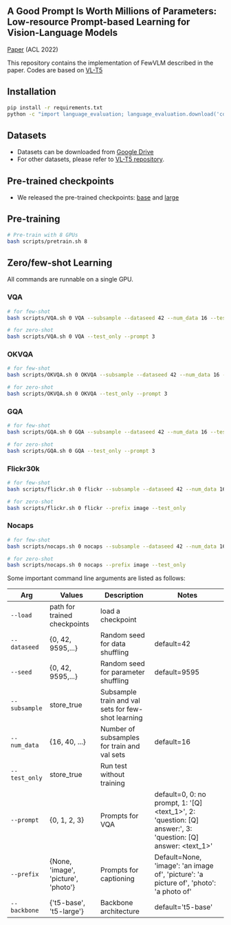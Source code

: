 ## A Good Prompt Is Worth Millions of Parameters: Low-resource Prompt-based Learning for Vision-Language Models

[Paper](https://arxiv.org/abs/2110.08484) (ACL 2022)

This repository contains the implementation of FewVLM described in the paper.
Codes are based on [VL-T5](https://github.com/j-min/VL-T5)

## Installation

```bash
pip install -r requirements.txt
python -c "import language_evaluation; language_evaluation.download('coco')"
```

## Datasets

- Datasets can be downloaded from [Google Drive](https://drive.google.com/drive/folders/1T8x5O3sZp83_x9XX2Yg0HgCP8P_Bh8KD?usp=sharing)
- For other datasets, please refer to [VL-T5 repository](https://github.com/j-min/VL-T5/tree/main/feature_extraction).

## Pre-trained checkpoints

- We released the pre-trained checkpoints: [base](https://drive.google.com/file/d/17B-3TcXJ1tumNPYAQpg2MisSi9-7Dz-Y/view?usp=sharing) and [large](https://drive.google.com/file/d/1Y80nD_FYAs5Gs2mbR_xcshEBTowh6t8I/view?usp=sharing)

## Pre-training

```bash
# Pre-train with 8 GPUs
bash scripts/pretrain.sh 8 
```

## Zero/few-shot Learning

All commands are runnable on a single GPU.

### VQA

```bash
# for few-shot
bash scripts/VQA.sh 0 VQA --subsample --dataseed 42 --num_data 16 --test_only --prompt 3

# for zero-shot 
bash scripts/VQA.sh 0 VQA --test_only --prompt 3
```

### OKVQA

```bash
# for few-shot
bash scripts/OKVQA.sh 0 OKVQA --subsample --dataseed 42 --num_data 16 --test_only --prompt 3

# for zero-shot 
bash scripts/OKVQA.sh 0 OKVQA --test_only --prompt 3
```

### GQA

```bash
# for few-shot
bash scripts/GQA.sh 0 GQA --subsample --dataseed 42 --num_data 16 --test_only --prompt 3

# for zero-shot 
bash scripts/GQA.sh 0 GQA --test_only --prompt 3
```

### Flickr30k

```bash
# for few-shot
bash scripts/flickr.sh 0 flickr --subsample --dataseed 42 --num_data 16 --prefix image 

# for zero-shot 
bash scripts/flickr.sh 0 flickr --prefix image --test_only 
```

### Nocaps

```bash
# for few-shot
bash scripts/nocaps.sh 0 nocaps --subsample --dataseed 42 --num_data 16 --prefix image 

# for zero-shot 
bash scripts/nocaps.sh 0 nocaps --prefix image --test_only 
```

Some important command line arguments are listed as follows:

| Arg                             | Values                                                     | Description                      | Notes                                                        |
| ------------------------------- | ---------------------------------------------------------- | -------------------------------- | ------------------------------------------------------------ |
| `--load`                        | path for trained checkpoints                               | load a checkpoint                |                                                              |
| `--dataseed`                    | {0, 42, 9595,...}                                          | Random seed for data shuffling   | default=42                                                   |
| `--seed`                        | {0, 42, 9595,...}                                          | Random seed for parameter shuffling | default=9595                                              |
| `--subsample`                   | store_true                                                 | Subsample train and val sets for few-shot learning  |                                           |
| `--num_data`                    | {16, 40, ...}                                              | Number of subsamples for train and val sets | default=16                                        |
| `--test_only`                   | store_true                                                 | Run test without training        |                                                              |
| `--prompt`                      | {0, 1, 2, 3}                                               | Prompts for VQA                  | default=0, 0: no prompt, 1: '[Q] <text_1>', 2: 'question: [Q] answer:', 3: 'question: [Q] answer: <text_1>'         |
| `--prefix`                      | {None, 'image', 'picture', 'photo'}                        | Prompts for captioning           | Default=None, 'image': 'an image of', 'picture': 'a picture of', 'photo': 'a photo of' |
| `--backbone`                    | {'t5-base', 't5-large'}                                    | Backbone architecture            | default='t5-base'                                            |


